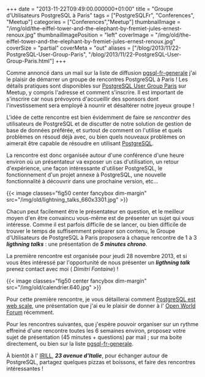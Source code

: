 +++
date = "2013-11-22T09:49:00.000000+01:00"
title = "Groupe d'Utilisateurs PostgreSQL à Paris"
tags = ["PostgreSQLFr", "Conferences", "Meetup"]
categories = ["Conferences","Meetup"]
thumbnailImage = "/img/old/the-eiffel-tower-and-the-elephant-by-fremiet-jules-ernest-renoux.jpg"
thumbnailImagePosition = "left"
coverImage = "/img/old/the-eiffel-tower-and-the-elephant-by-fremiet-jules-ernest-renoux.jpg"
coverSize = "partial"
coverMeta = "out"
aliases = ["/blog/2013/11/22-PostgreSQL-User-Group-Paris",
           "/blog/2013/11/22-PostgreSQL-User-Group-Paris.html"]
+++

Comme annoncé dans un mail sur la liste de diffusion 
[pgsql-fr-generale](http://www.postgresql.org/list/pgsql-fr-generale/) j'ai
le plaisir de démarrer un groupe de rencontres PostgreSQL à Paris ! Les
détails pratiques sont disponibles sur 
[PostgreSQL User Group Paris](http://www.meetup.com/PostgreSQL-User-Group-Paris/) sur
Meetup, y compris l'adresse et comment s'inscrire. Il est important de
s'inscrire car nous prévoyons d'accueillir des sponsors dont
l'investissement sera employé à nourrir et désaltérer notre joyeux groupe !


L'idée de cette rencontre est bien évidemment de faire se 
*rencontrer* des
utilisateurs de PostgreSQL et de discutter de notre solution de gestion de
base de données préférée, et surtout de comment on l'utilise et quels
problèmes on résoud déjà avec, ou bien quels nouveaux problèmes on aimerait
être capable de résoudre en utilisant 
[PostgreSQL](http://www.postgresql.org/).

La rencontre est donc organisée autour d'une conférence d'une heure environ
où un présentateur va exposer un cas d'utilisation, un retour d'expérience,
une façon intéressante d'utiliser PostgreSQL, le fonctionnement d'un projet
annexe à PostgreSQL, une nouvelle fonctionnalité à découvrir dans une
prochaine version, etc…


{{< image classes="fig50 center fancybox dim-margin" src="/img/old/lightning_talks_660x3301.jpg" >}}


Chacun peut facilement être le présentateur en question, et le meilleur
moyen d'en être convaincu vous-même est de présenter un sujet qui vous
intéresse. Comme il est parfois difficile de se lancer, ou bien difficile de
trouver le temps de suffisemment préparer son contenu, le Groupe
d'Utilisateurs de PostgreSQL à Paris proposera à chaque rencontre de 1 à 3
***ligthning talks*** : une présentation de 
***5 minutes chrono***.

La première rencontre est organisée pour jeudi 28 novembre 2013, et si vous
êtes intéressé par l'opportunité de nous présenter un 
***ligthning talk*** prenez
contact avec moi (
*Dimitri Fontaine*) !


{{< image classes="fig50 center fancybox dim-margin" src="/img/old/calendrier.640.jpg" >}}


Pour cette première rencontre, je vous détaillerai comment
[PostgreSQL est web scale](http://www.openworldforum.org/fr/tracks/24#talk_41), une présentation que j'ai eu le plaisir de donner
à l'
[Open World Forum](http://www.openworldforum.org/fr/) récemment.

Pour les rencontres suivantes, que j'espère pouvoir organiser sur un rythme
effreiné d'une rencontre toutes les 6 semaines environ, proposez votre sujet
de présentation (45 minutes + questions) par mail ; sur ma boite
directement, ou bien sur la liste 
[pgsql-fr-generale](http://www.postgresql.org/list/pgsql-fr-generale/).

À bientôt à l'
[IRILL](http://www.irill.org/about/information-for-guests), 
***23 avenue d'Italie***, pour échanger autour de PostgreSQL,
partagez quelques pizzas et boissons, et faire des rencontres
intéressantes !

